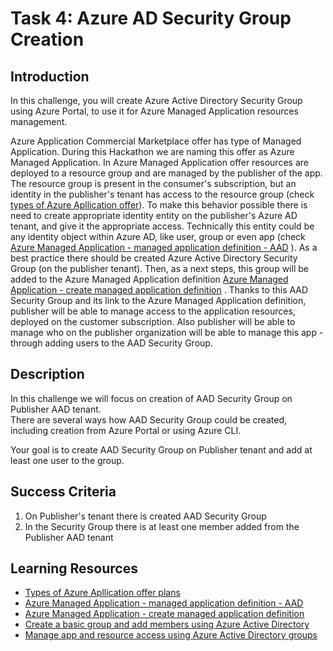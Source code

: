# Task 4: Azure AD Security Group Creation

## Introduction
In this challenge, you will create Azure Active Directory Security Group using Azure Portal, to use it for Azure Managed Application resources management. 

Azure Application Commercial Marketplace offer has type of Managed Application. During this Hackathon we are naming this offer as Azure Managed Application. In Azure Managed Application offer resources are deployed to a resource group and are managed by the publisher of the app. The resource group is present in the consumer's subscription, but an identity in the publisher's tenant has access to the resource group (check [types of Azure Apllication offer](https://docs.microsoft.com/en-us/azure/marketplace/plan-azure-application-offer#types-of-plans)). To make this behavior possible there is need to create appropriate identity entity on the publisher's Azure AD tenant, and give it the appropriate access. Technically this entity could be any identity object within Azure AD, like user, group or even app (check [Azure Managed Application - managed application definition - AAD](https://docs.microsoft.com/en-us/azure/azure-resource-manager/managed-applications/publish-service-catalog-app?tabs=azure-powershell#create-an-azure-active-directory-user-group-or-application) ). As a best practice there should be created Azure Active Directory Security Group (on the publisher tenant). Then, as a next steps, this group will be added to the Azure Managed Application definition [Azure Managed Application - create managed application definition](https://docs.microsoft.com/en-us/azure/azure-resource-manager/managed-applications/publish-service-catalog-app?tabs=azure-powershell#create-the-managed-application-definition-1) . Thanks to this AAD Security Group and its link to the Azure Managed Application definition, publisher will be able to manage access to the application resources, deployed on the customer subscription. Also publisher will be able to manage who on the publisher organization will be able to manage this app - through adding users to the AAD Security Group. 

## Description
In this challenge we will focus on creation of AAD Security Group on Publisher AAD tenant.  
There are several ways how AAD Security Group could be created, including creation from Azure Portal or using Azure CLI. 

Your goal is to create AAD Security Group on Publisher tenant and add at least one user to the group.

## Success Criteria

1. On Publisher's tenant there is created AAD Security Group
2. In the Security Group there is at least one member added from the Publisher AAD tenant 

## Learning Resources

- [Types of Azure Apllication offer plans](https://docs.microsoft.com/en-us/azure/marketplace/plan-azure-application-offer#types-of-plans)
- [Azure Managed Application - managed application definition - AAD](https://docs.microsoft.com/en-us/azure/azure-resource-manager/managed-applications/publish-service-catalog-app?tabs=azure-powershell#create-an-azure-active-directory-user-group-or-application)
- [Azure Managed Application - create managed application definition](https://docs.microsoft.com/en-us/azure/azure-resource-manager/managed-applications/publish-service-catalog-app?tabs=azure-powershell#create-the-managed-application-definition-1)
- [Create a basic group and add members using Azure Active Directory](https://docs.microsoft.com/en-us/azure/active-directory/fundamentals/active-directory-groups-create-azure-portal)
- [Manage app and resource access using Azure Active Directory groups](https://docs.microsoft.com/en-us/azure/active-directory/fundamentals/active-directory-manage-groups?context=/azure/active-directory/enterprise-users/context/ugr-context)